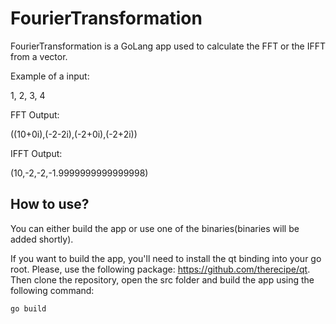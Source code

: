 # FourierTransformation

FourierTransformation is a GoLang app used to calculate the FFT or the IFFT from a vector. 

Example of a input:

1, 2, 3, 4

FFT Output:

((10+0i),(-2-2i),(-2+0i),(-2+2i))

IFFT Output:

(10,-2,-2,-1.9999999999999998)

## How to use?

You can either build the app or use one of the binaries(binaries will be added shortly).

If you want to build the app, you'll need to install the qt binding into your go root. Please, use the following package: https://github.com/therecipe/qt.
Then clone the repository, open the src folder and build the app using the following command:

`go build`
